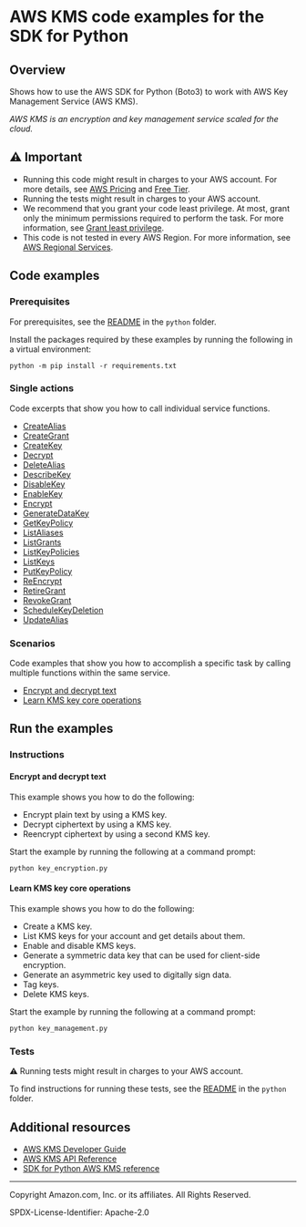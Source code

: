 # AWS KMS code examples for the SDK for Python

## Overview

Shows how to use the AWS SDK for Python (Boto3) to work with AWS Key Management Service (AWS KMS).

<!--custom.overview.start-->
<!--custom.overview.end-->

_AWS KMS is an encryption and key management service scaled for the cloud._

## ⚠ Important

* Running this code might result in charges to your AWS account. For more details, see [AWS Pricing](https://aws.amazon.com/pricing/) and [Free Tier](https://aws.amazon.com/free/).
* Running the tests might result in charges to your AWS account.
* We recommend that you grant your code least privilege. At most, grant only the minimum permissions required to perform the task. For more information, see [Grant least privilege](https://docs.aws.amazon.com/IAM/latest/UserGuide/best-practices.html#grant-least-privilege).
* This code is not tested in every AWS Region. For more information, see [AWS Regional Services](https://aws.amazon.com/about-aws/global-infrastructure/regional-product-services).

<!--custom.important.start-->
<!--custom.important.end-->

## Code examples

### Prerequisites

For prerequisites, see the [README](../../README.md#Prerequisites) in the `python` folder.

Install the packages required by these examples by running the following in a virtual environment:

```
python -m pip install -r requirements.txt
```

<!--custom.prerequisites.start-->
<!--custom.prerequisites.end-->

### Single actions

Code excerpts that show you how to call individual service functions.

- [CreateAlias](alias_management.py#L78)
- [CreateGrant](grant_management.py#L27)
- [CreateKey](key_management.py#L28)
- [Decrypt](key_encryption.py#L50)
- [DeleteAlias](alias_management.py#L164)
- [DescribeKey](key_management.py#L82)
- [DisableKey](key_management.py#L128)
- [EnableKey](key_management.py#L20)
- [Encrypt](key_encryption.py#L26)
- [GenerateDataKey](key_management.py#L104)
- [GetKeyPolicy](key_policies.py#L50)
- [ListAliases](alias_management.py#L103)
- [ListGrants](grant_management.py#L61)
- [ListKeyPolicies](key_policies.py#L28)
- [ListKeys](key_management.py#L54)
- [PutKeyPolicy](key_policies.py#L78)
- [ReEncrypt](key_encryption.py#L76)
- [RetireGrant](grant_management.py#L86)
- [RevokeGrant](grant_management.py#L106)
- [ScheduleKeyDeletion](key_management.py#L161)
- [UpdateAlias](alias_management.py#L135)

### Scenarios

Code examples that show you how to accomplish a specific task by calling multiple
functions within the same service.

- [Encrypt and decrypt text](key_encryption.py)
- [Learn KMS key core operations](key_management.py)


<!--custom.examples.start-->
<!--custom.examples.end-->

## Run the examples

### Instructions


<!--custom.instructions.start-->
<!--custom.instructions.end-->



#### Encrypt and decrypt text

This example shows you how to do the following:

- Encrypt plain text by using a KMS key.
- Decrypt ciphertext by using a KMS key.
- Reencrypt ciphertext by using a second KMS key.

<!--custom.scenario_prereqs.kms_Scenario_KeyEncryption.start-->
<!--custom.scenario_prereqs.kms_Scenario_KeyEncryption.end-->

Start the example by running the following at a command prompt:

```
python key_encryption.py
```


<!--custom.scenarios.kms_Scenario_KeyEncryption.start-->
<!--custom.scenarios.kms_Scenario_KeyEncryption.end-->

#### Learn KMS key core operations

This example shows you how to do the following:

- Create a KMS key.
- List KMS keys for your account and get details about them.
- Enable and disable KMS keys.
- Generate a symmetric data key that can be used for client-side encryption.
- Generate an asymmetric key used to digitally sign data.
- Tag keys.
- Delete KMS keys.

<!--custom.scenario_prereqs.kms_Scenario_KeyManagement.start-->
<!--custom.scenario_prereqs.kms_Scenario_KeyManagement.end-->

Start the example by running the following at a command prompt:

```
python key_management.py
```


<!--custom.scenarios.kms_Scenario_KeyManagement.start-->
<!--custom.scenarios.kms_Scenario_KeyManagement.end-->

### Tests

⚠ Running tests might result in charges to your AWS account.


To find instructions for running these tests, see the [README](../../README.md#Tests)
in the `python` folder.



<!--custom.tests.start-->
<!--custom.tests.end-->

## Additional resources

- [AWS KMS Developer Guide](https://docs.aws.amazon.com/kms/latest/developerguide/overview.html)
- [AWS KMS API Reference](https://docs.aws.amazon.com/kms/latest/APIReference/Welcome.html)
- [SDK for Python AWS KMS reference](https://boto3.amazonaws.com/v1/documentation/api/latest/reference/services/kms.html)

<!--custom.resources.start-->
<!--custom.resources.end-->

---

Copyright Amazon.com, Inc. or its affiliates. All Rights Reserved.

SPDX-License-Identifier: Apache-2.0
